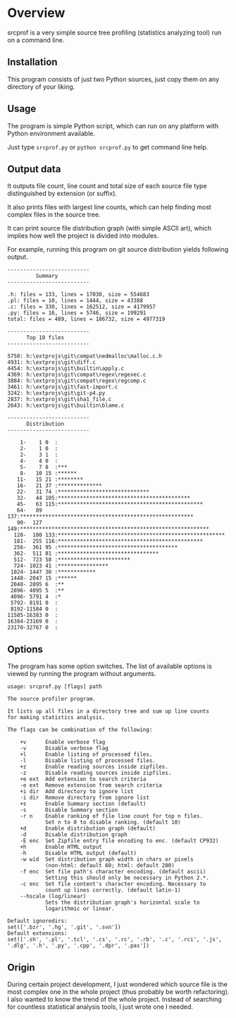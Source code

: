 
Overview
========

srcprof is a very simple source tree profiling (statistics analyzing tool) run on a command line.


Installation
----------------

This program consists of just two Python sources, just copy them on any directory of your liking.


Usage
----------------

The program is simple Python script, which can run on any platform with Python environment available.

Just type `srcprof.py` or `python srcprof.py` to get command line help.


Output data
----------------

It outputs file count, line count and total size of each source file type distinguished by extension (or suffix).

It also prints files with largest line counts, which can help finding most complex files in the source tree.

It can print source file distribution graph (with simple ASCII art), which implies how well the project is divided into modules.

For example, running this program on git source distribution yields following output.

	--------------------------
	         Summary
	--------------------------

	.h: files = 133, lines = 17030, size = 554683
	.pl: files = 10, lines = 1444, size = 43388
	.c: files = 330, lines = 162512, size = 4179957
	.py: files = 16, lines = 5746, size = 199291
	total: files = 489, lines = 186732, size = 4977319

	--------------------------
	      Top 10 files
	--------------------------

	5750: h:\extprojs\git\compat\nedmalloc\malloc.c.h
	4931: h:\extprojs\git\diff.c
	4454: h:\extprojs\git\builtin\apply.c
	4369: h:\extprojs\git\compat\regex\regexec.c
	3884: h:\extprojs\git\compat\regex\regcomp.c
	3461: h:\extprojs\git\fast-import.c
	3242: h:\extprojs\git\git-p4.py
	2837: h:\extprojs\git\sha1_file.c
	2643: h:\extprojs\git\builtin\blame.c

	--------------------------
	      Distribution
	--------------------------

	    1-    1 0  :
	    2-    1 0  :
	    2-    3 1  :
	    4-    4 0  :
	    5-    7 8  :***
	    8-   10 15 :******
	   11-   15 21 :********
	   16-   21 37 :**************
	   22-   31 74 :*****************************
	   32-   44 105:******************************************
	   45-   63 115:**********************************************
	   64-   89 137:*******************************************************
	   90-  127 149:************************************************************
	  128-  180 133:*****************************************************
	  181-  255 116:**********************************************
	  256-  361 95 :**************************************
	  362-  511 81 :********************************
	  512-  723 58 :***********************
	  724- 1023 41 :****************
	 1024- 1447 30 :************
	 1448- 2047 15 :******
	 2048- 2895 6  :**
	 2896- 4095 5  :**
	 4096- 5791 4  :*
	 5792- 8191 0  :
	 8192-11584 0  :
	11585-16383 0  :
	16384-23169 0  :
	23170-32767 0  :



Options
--------------

The program has some option switches. The list of available options is viewed by running the program without arguments.

	usage: srcprof.py [flags] path

	The source profiler program.

	It lists up all files in a directory tree and sum up line counts
	for making statistics analysis.

	The flags can be combination of the following:

	    +v      Enable verbose flag
	    -v      Disable verbose flag
	    +l      Enable listing of processed files.
	    -l      Disable listing of processed files.
	    +z      Enable reading sources inside zipfiles.
	    -z      Disable reading sources inside zipfiles.
	    +e ext  Add extension to search criteria
	    -e ext  Remove extension from search criteria
	    +i dir  Add directory to ignore list
	    -i dir  Remove directory from ignore list
	    +s      Enable Summary section (default)
	    -s      Disable Summary section
	    -r n    Enable ranking of file line count for top n files.
	            Set n to 0 to disable ranking. (default 10)
	    +d      Enable distribution graph (default)
	    -d      Disable distribution graph
	    -E enc  Set Zipfile entry file encoding to enc. (default CP932)
	    +h      Enable HTML output
	    -h      Disable HTML output (default)
	    -w wid  Set distribution graph width in chars or pixels
	            (non-html: default 60; html: default 200)
	    -f enc  Set file path's character encoding. (default ascii)
	            Setting this should only be necessary in Python 2.*.
	    -c enc  Set file content's character encoding. Necessary to
	            count up lines correctly. (default latin-1)
	    --hscale (log/linear)
	            Sets the distribution graph's horizontal scale to
	            logarithmic or linear.

	Default ignoredirs:
	set(['.bzr', '.hg', '.git', '.svn'])
	Default extensions:
	set(['.sh', '.pl', '.tcl', '.cs', '.rc', '.rb', '.c', '.rci', '.js', '.dlg', '.h', '.py', '.cpp', '.dpr', '.pas'])


Origin
------------

During certain project development, I just wondered which source file is the most complex one in the whole project (thus probably be worth refactoring). I also wanted to know the trend of the whole project.
Instead of searching for countless statistical analysis tools, I just wrote one I needed.
